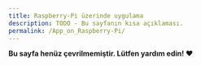 ```yaml
---
title: Raspberry-Pi üzerinde uygulama
description: TODO - Bu sayfanın kısa açıklaması.
permalink: /App_on_Raspberry-Pi/
---
```


**Bu sayfa henüz çevrilmemiştir. Lütfen yardım edin! ❤**
